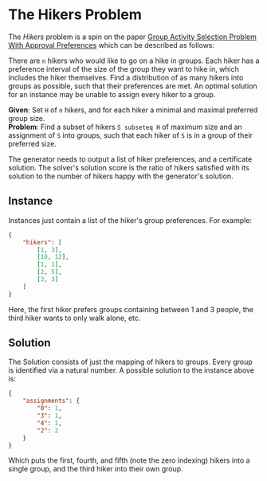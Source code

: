 # The Hikers Problem
The *Hikers* problem is a spin on the paper
[Group Activity Selection Problem With Approval Preferences](https://doi.org/10.1007/s00182-017-0596-4)
which can be described as follows:

There are `n` hikers who would like to go on a hike in groups. Each hiker has a preference interval of the size of the
group they want to hike in, which includes the hiker themselves. Find a distribution of as many hikers into groups
as possible, such that their preferences are met. An optimal solution for an instance may be unable to assign every
hiker to a group.

**Given**: Set `H` of `n` hikers, and for each hiker a minimal and maximal preferred group size.  
**Problem**: Find a subset of hikers `S subseteq H` of maximum size and an assignment of `S` into groups, such that each
hiker of `S` is in a group of their preferred size.

The generator needs to output a list of hiker preferences, and a certificate solution. The solver's solution score is
the ratio of hikers satisfied with its solution to the number of hikers happy with the generator's solution.

## Instance

Instances just contain a list of the hiker's group preferences. For example:

```json
{
    "hikers": [
        [1, 3],
        [10, 12],
        [1, 1],
        [2, 5],
        [3, 3]
    ]
}
```

Here, the first hiker prefers groups containing between 1 and 3 people, the third hiker wants to only walk alone, etc.

## Solution

The Solution consists of just the mapping of hikers to groups. Every group is identified via a natural number. A
possible solution to the instance above is:

```json
{
    "assignments": {
        "0": 1,
        "3": 1,
        "4": 1,
        "2": 2
    }
}
```

Which puts the first, fourth, and fifth (note the zero indexing) hikers into a single group, and the third hiker into
their own group.
